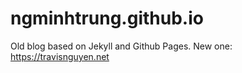 # ngminhtrung.github.io
Old blog based on Jekyll and Github Pages. New one: https://travisnguyen.net
